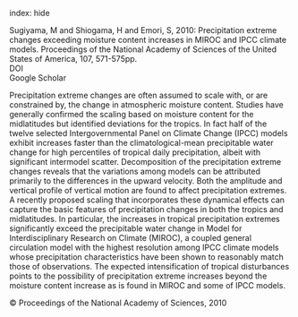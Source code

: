 index: hide

<div class="Citation">

  <div class="Citation-body">
    <div class="Citation-text">Sugiyama, M and Shiogama, H and Emori, S, 2010: Precipitation extreme changes exceeding moisture content increases in MIROC and IPCC climate models. <span class="Article-journal">Proceedings of the National Academy of Sciences of the United States of America, </span><span class="Article-volume">107, </span>571-575pp.</div>
    <div class="Citation-links">
      <div class="CitationLink" data-href="https://doi.org/10.1073/pnas.0903186107">
        <div class="CitationLink-icon CitationLink-Doi"></div>
        <div class="CitationLink-text">DOI</div>
      </div>
      <div class="CitationLink" data-href="https://scholar.google.com/scholar?q=10.1073/pnas.0903186107">
        <div class="CitationLink-icon CitationLink-Scholar"></div>
        <div class="CitationLink-text">Google Scholar</div>
      </div>
    </div>
  </div>
</div>

Precipitation extreme changes are often assumed to scale with, or are constrained by, the change in atmospheric moisture content. Studies have generally confirmed the scaling based on moisture content for the midlatitudes but identified deviations for the tropics. In fact half of the twelve selected Intergovernmental Panel on Climate Change (IPCC) models exhibit increases faster than the climatological-mean precipitable water change for high percentiles of tropical daily precipitation, albeit with significant intermodel scatter. Decomposition of the precipitation extreme changes reveals that the variations among models can be attributed primarily to the differences in the upward velocity. Both the amplitude and vertical profile of vertical motion are found to affect precipitation extremes. A recently proposed scaling that incorporates these dynamical effects can capture the basic features of precipitation changes in both the tropics and midlatitudes. In particular, the increases in tropical precipitation extremes significantly exceed the precipitable water change in Model for Interdisciplinary Research on Climate (MIROC), a coupled general circulation model with the highest resolution among IPCC climate models whose precipitation characteristics have been shown to reasonably match those of observations. The expected intensification of tropical disturbances points to the possibility of precipitation extreme increases beyond the moisture content increase as is found in MIROC and some of IPCC models.

<div class="Citation-copy">
&copy; Proceedings of the National Academy of Sciences, 2010
</div>